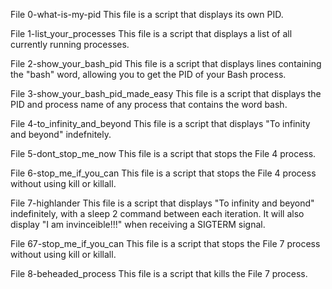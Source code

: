 File 0-what-is-my-pid
     This file is a script that displays its own PID.

File 1-list_your_processes
     This file is a script that displays a list of all currently running processes.

File 2-show_your_bash_pid
     This file is a script that displays lines containing the "bash" word, allowing you to get the PID of your Bash process.

File 3-show_your_bash_pid_made_easy
     This file is a script that displays the PID and process name of any process that contains the word bash.

File 4-to_infinity_and_beyond
     This file is a script that displays "To infinity and beyond" indefnitely.

File 5-dont_stop_me_now
     This file is a script that stops the File 4 process.

File 6-stop_me_if_you_can
     This file is a script that stops the File 4 process without using kill or killall.

File 7-highlander
     This file is a script that displays "To infinity and beyond" indefinitely, with a sleep 2 command between each iteration. It will also display "I am invinceible!!!" when receiving a SIGTERM signal.

File 67-stop_me_if_you_can
     This file is a script that stops the File 7 process without using kill or killall.

File 8-beheaded_process
     This file is a script that kills the File 7 process.